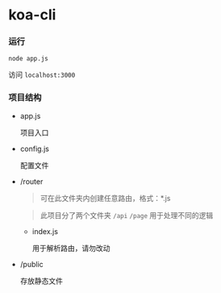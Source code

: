 # koa-cli

### 运行

```
node app.js
```

访问 `localhost:3000`

### 项目结构

+ app.js

    项目入口

+ config.js

    配置文件

+ /router

    > 可在此文件夹内创建任意路由，格式：*.js

    > 此项目分了两个文件夹 `/api` `/page` 用于处理不同的逻辑

    + index.js

        用于解析路由，请勿改动

+ /public

    存放静态文件